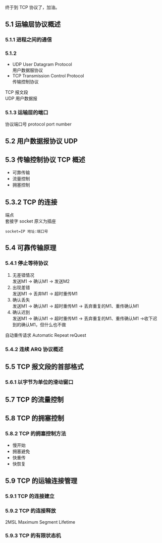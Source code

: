 终于到 TCP 协议了，加油。


## 5.1 运输层协议概述
### 5.1.1 进程之间的通信

### 5.1.2
* UDP User Datagram Protocol  
用户数据服协议
* TCP Transmission Control Protocol  
传输控制协议

TCP 报文段  
UDP 用户数据报

### 5.1.3 运输层的端口
协议端口号 protocol port number  


## 5.2 用户数据报协议 UDP

## 5.3 传输控制协议 TCP 概述
* 可靠传输
* 流量控制
* 拥塞控制

## 5.3.2 TCP 的连接
端点  
套接字 socket 原义为插座

    socket=IP 地址:端口号
    
## 5.4 可靠传输原理
### 5.4.1 停止等待协议
1. 无差错情况  
发送M1 -> 确认M1 -> 发送M2
0. 出现差错  
发送M1 -> 丢弃M1 -> 超时重传M1
3. 确认丢失  
发送M1 -> 确认M1 -> 超时重传M1 -> 丢弃重复的M1、重传确认M1
4. 确认迟到  
发送M1 -> 确认M1 -> 超时重传M1 -> 丢弃重复的M1、重传确认M1 ->收下迟到的确认M1，但什么也不做

自动重传请求 Automatic Repeat reQuest

### 5.4.2 连续 ARQ 协议概述

## 5.5 TCP 报文段的首部格式
### 5.6.1 以字节为单位的滑动窗口

## 5.7 TCP 的流量控制
## 5.8 TCP 的拥塞控制
### 5.8.2 TCP 的拥塞控制方法
* 慢开始
* 拥塞避免
* 快重传
* 快恢复

## 5.9 TCP 的运输连接管理
### 5.9.1 TCP 的连接建立
### 5.9.2 TCP 的连接释放
2MSL Maximum Segment Lifetime


### 5.9.3 TCP 的有限状态机
